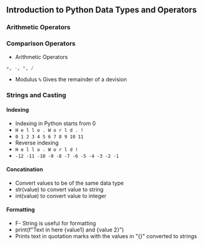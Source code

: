 ## Introduction to Python Data Types and Operators

### Arithmetic Operators

### Comparison Operators

- Arithmetic Operators

```python
+, -, *, /
```
- Modulus
```%``` Gives the remainder of a devision
  
### Strings and Casting

#### Indexing

- Indexing in Python starts from 0
- ```H e l l o . W o r l d . !```
- ```0 1 2 3 4 5 6 7 8 9 10 11```
- Reverse indexing
- `H e l l o . W o r l d !`
- `-12 -11 -10 -9 -8 -7 -6 -5 -4 -3 -2 -1`

#### Concatination

- Convert values to be of the same data type
- str(value) to convert value to string
- int(value) to convert value to integer

#### Formatting

- F- String is useful for formatting
- print(f"Text in here {value1} and {value 2}")
- Prints text in quotation marks with the values in "{}" converted to strings